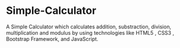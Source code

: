 # Simple-Calculator
A Simple Calculator which calculates addition, substraction, division, multiplication and modulus by using technologies like HTML5 , CSS3 , Bootstrap Framework, and JavaScript.
